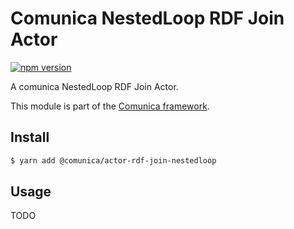 # Comunica NestedLoop RDF Join Actor

[![npm version](https://badge.fury.io/js/%40comunica%2Factor-rdf-join-nestedloop.svg)](https://www.npmjs.com/package/@comunica/actor-rdf-join-nestedloop)

A comunica NestedLoop RDF Join Actor.

This module is part of the [Comunica framework](https://github.com/comunica/comunica).

## Install

```bash
$ yarn add @comunica/actor-rdf-join-nestedloop
```

## Usage

TODO

